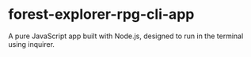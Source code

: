 # forest-explorer-rpg-cli-app
A pure JavaScript app built with Node.js, designed to run in the terminal using inquirer.
